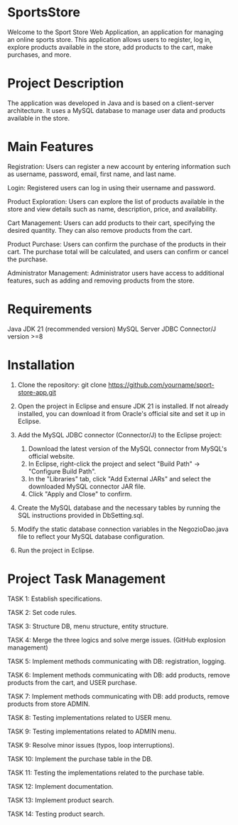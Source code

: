 # SportsStore
Welcome to the Sport Store Web Application, an application for managing an online sports store. This application allows users to register, log in, explore products available in the store, add products to the cart, make purchases, and more.

# Project Description
The application was developed in Java and is based on a client-server architecture. It uses a MySQL database to manage user data and products available in the store.

# Main Features
Registration: Users can register a new account by entering information such as username, password, email, first name, and last name.

Login: Registered users can log in using their username and password.

Product Exploration: Users can explore the list of products available in the store and view details such as name, description, price, and availability.

Cart Management: Users can add products to their cart, specifying the desired quantity. They can also remove products from the cart.

Product Purchase: Users can confirm the purchase of the products in their cart. The purchase total will be calculated, and users can confirm or cancel the purchase.

Administrator Management: Administrator users have access to additional features, such as adding and removing products from the store.

# Requirements
Java JDK 21 (recommended version)
MySQL Server
JDBC Connector/J version >=8

# Installation
1. Clone the repository:
git clone https://github.com/yourname/sport-store-app.git

2. Open the project in Eclipse and ensure JDK 21 is installed. If not already installed, you can download it from Oracle's official site and set it up in Eclipse.

3. Add the MySQL JDBC connector (Connector/J) to the Eclipse project:

   1. Download the latest version of the MySQL connector from MySQL's official website.
   2. In Eclipse, right-click the project and select "Build Path" -> "Configure Build Path".
   3. In the "Libraries" tab, click "Add External JARs" and select the downloaded MySQL connector JAR file.
   4. Click "Apply and Close" to confirm.

4. Create the MySQL database and the necessary tables by running the SQL instructions provided in DbSetting.sql.

5. Modify the static database connection variables in the NegozioDao.java file to reflect your MySQL database configuration.

6. Run the project in Eclipse.

# Project Task Management
TASK 1: Establish specifications.

TASK 2: Set code rules.

TASK 3: Structure DB, menu structure, entity structure.

TASK 4: Merge the three logics and solve merge issues. (GitHub explosion management)

TASK 5: Implement methods communicating with DB: registration, logging.

TASK 6: Implement methods communicating with DB: add products, remove products from the cart, and USER purchase.

TASK 7: Implement methods communicating with DB: add products, remove products from store ADMIN.

TASK 8: Testing implementations related to USER menu.

TASK 9: Testing implementations related to ADMIN menu.

TASK 9: Resolve minor issues (typos, loop interruptions).

TASK 10: Implement the purchase table in the DB.

TASK 11: Testing the implementations related to the purchase table.

TASK 12: Implement documentation.

TASK 13: Implement product search.

TASK 14: Testing product search.
